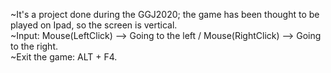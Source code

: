 ~It's a project done during the GGJ2020; the game has been thought to be played on Ipad, so the screen is vertical.                                                      
~Input: Mouse(LeftClick) --> Going to the left / Mouse(RightClick) --> Going to the right.                                                                                 
~Exit the game: ALT + F4.
